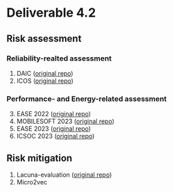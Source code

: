 # Deliverable 4.2

## Risk assessment

### Reliability-realted assessment
1. DAIC ([original repo](https://github.com/dessertlab/DAIC.git))
2. ICOS ([original repo](https://github.com/ICOS-OAA/ICOS.git))

### Performance- and Energy-related assessment 
3. EASE 2022 ([original repo](https://github.com/S2-group/EASE-2022-energy-ai-edge-containers-rep-pkg.git))
4. MOBILESOFT 2023 ([original repo](https://github.com/S2-group/mobilesoft-2023-app-vs-web-android-rep-pkg.git))
5. EASE 2023 ([original repo](https://github.com/S2-group/ease-2023-wasm-iot-rep-pkg.git))
6. ICSOC 2023 ([original repo](https://github.com/S2-group/icsoc-2023-energy-perf-monitoring-docker-rep-pkg.git))

## Risk mitigation
1. Lacuna-evaluation ([original repo](https://github.com/S2-group/Lacuna-evaluation.git))
2. Micro2vec